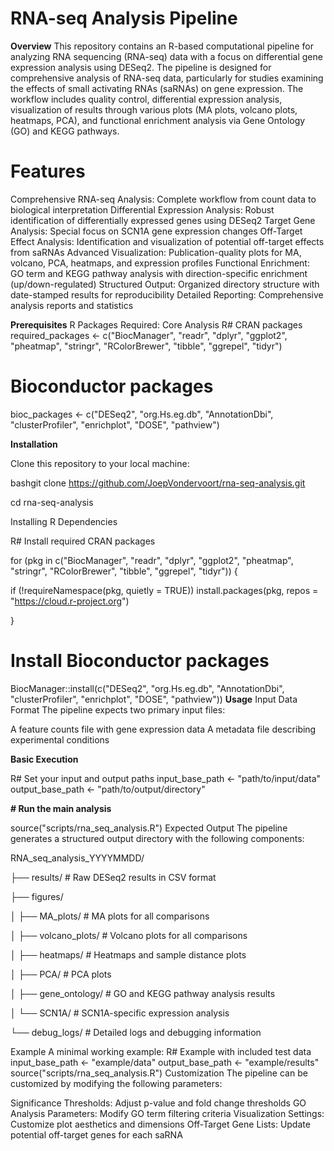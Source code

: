 # RNA-seq Analysis Pipeline
**Overview**
This repository contains an R-based computational pipeline for analyzing RNA sequencing (RNA-seq) data with a focus on differential gene expression analysis using DESeq2. The pipeline is designed for comprehensive analysis of RNA-seq data, particularly for studies examining the effects of small activating RNAs (saRNAs) on gene expression.
The workflow includes quality control, differential expression analysis, visualization of results through various plots (MA plots, volcano plots, heatmaps, PCA), and functional enrichment analysis via Gene Ontology (GO) and KEGG pathways.

# **Features**

Comprehensive RNA-seq Analysis: Complete workflow from count data to biological interpretation
Differential Expression Analysis: Robust identification of differentially expressed genes using DESeq2
Target Gene Analysis: Special focus on SCN1A gene expression changes
Off-Target Effect Analysis: Identification and visualization of potential off-target effects from saRNAs
Advanced Visualization: Publication-quality plots for MA, volcano, PCA, heatmaps, and expression profiles
Functional Enrichment: GO term and KEGG pathway analysis with direction-specific enrichment (up/down-regulated)
Structured Output: Organized directory structure with date-stamped results for reproducibility
Detailed Reporting: Comprehensive analysis reports and statistics

**Prerequisites**
R Packages Required:
Core Analysis
R# CRAN packages
required_packages <- c("BiocManager", "readr", "dplyr", "ggplot2", "pheatmap", 
                      "stringr", "RColorBrewer", "tibble", "ggrepel", "tidyr")

# Bioconductor packages
bioc_packages <- c("DESeq2", "org.Hs.eg.db", "AnnotationDbi", "clusterProfiler", 
                  "enrichplot", "DOSE", "pathview")
                  
**Installation**

Clone this repository to your local machine:

bashgit clone https://github.com/JoepVondervoort/rna-seq-analysis.git

cd rna-seq-analysis

Installing R Dependencies

R# Install required CRAN packages

for (pkg in c("BiocManager", "readr", "dplyr", "ggplot2", "pheatmap", 
             "stringr", "RColorBrewer", "tibble", "ggrepel", "tidyr")) {
             
  if (!requireNamespace(pkg, quietly = TRUE))
    install.packages(pkg, repos = "https://cloud.r-project.org")
    
}

# Install Bioconductor packages

BiocManager::install(c("DESeq2", "org.Hs.eg.db", "AnnotationDbi", 
                     "clusterProfiler", "enrichplot", "DOSE", "pathview"))
**Usage**
Input Data Format
The pipeline expects two primary input files:

A feature counts file with gene expression data
A metadata file describing experimental conditions

**Basic Execution**

R# Set your input and output paths
input_base_path <- "path/to/input/data"
output_base_path <- "path/to/output/directory"

**# Run the main analysis**

source("scripts/rna_seq_analysis.R")
Expected Output
The pipeline generates a structured output directory with the following components:

RNA_seq_analysis_YYYYMMDD/

├── results/                       # Raw DESeq2 results in CSV format

├── figures/

│   ├── MA_plots/                  # MA plots for all comparisons

│   ├── volcano_plots/             # Volcano plots for all comparisons

│   ├── heatmaps/                  # Heatmaps and sample distance plots

│   ├── PCA/                       # PCA plots

│   ├── gene_ontology/             # GO and KEGG pathway analysis results

│   └── SCN1A/                     # SCN1A-specific expression analysis

└── debug_logs/                    # Detailed logs and debugging information



Example
A minimal working example:
R# Example with included test data
input_base_path <- "example/data"
output_base_path <- "example/results"
source("scripts/rna_seq_analysis.R")
Customization
The pipeline can be customized by modifying the following parameters:

Significance Thresholds: Adjust p-value and fold change thresholds
GO Analysis Parameters: Modify GO term filtering criteria
Visualization Settings: Customize plot aesthetics and dimensions
Off-Target Gene Lists: Update potential off-target genes for each saRNA
